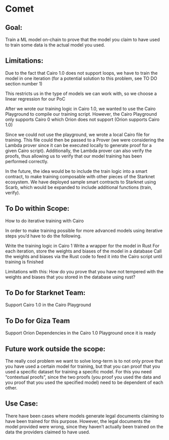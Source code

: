 # Comet
## Goal: 

Train a ML model on-chain to prove that the model you claim to have used to train some data is the actual model you used.

## Limitations: 

Due to the fact that Cairo 1.0 does not support loops, we have to train the model in one iteration (for a potential solution to this problem, see TO DO section number 1) 

This restricts us in the type of models we can work with, so we choose a linear regression for our PoC 

After we wrote our training logic in Cairo 1.0, we wanted to use the Cairo Playground to compile our training script. However, the Cairo Playground only supports Cairo 0 which Orion does not support (Orion supports Cairo 1.0) 

Since we could not use the playground, we wrote a local Cairo file for training. This file could then be passed to a Prover (we were considering the Lambda prover since it can be executed locally to generate proof for a given Cairo script). Additionally, the Lambda prover can also verify the proofs, thus allowing us to verify that our model training has been performed correctly.


In the future, the idea would be to include the train logic into a smart contract, to make training composable with other pieces of the Starknet ecosystem. We have deployed sample smart contracts to Starknet using Scarb, which would be expanded to include additional functions (train, verify).



## To Do within Scope: 

How to do iterative training with Cairo 

In order to make training possible for more advanced models using iterative steps you’d have to do the following. 

Write the training logic in Cairo 1
Write a wrapper for the model in Rust 
For each iteration, store the weights and biases of the model in a database 
Call the weights and biases via the Rust code to feed it into the Cairo script until training is finished 


Limitations with this: How do you prove that you have not tempered with the weights and biases that you stored in the database using rust? 



## To Do for Starknet Team: 

Support Cairo 1.0 in the Cairo Playground 


## To Do for Giza Team 

Support Orion Dependencies in the Cairo 1.0 Playground once it is ready 


## Future work outside the scope: 

The really cool problem we want to solve long-term is to not only prove that you have used a certain model for training, but that you can proof that you used a specific dataset for training a specific model. For this you need “contextual proofs”, since the two proofs (you proof you used the data and you proof that you used the specified model) need to be dependent of each other. 



## Use Case: 

There have been cases where models generate legal documents claiming to have been trained for this purpose. However, the legal documents the model provided were wrong, since they haven’t actually been trained on the data the providers claimed to have used.
